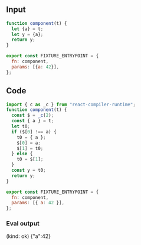 
## Input

```javascript
function component(t) {
  let {a} = t;
  let y = {a};
  return y;
}

export const FIXTURE_ENTRYPOINT = {
  fn: component,
  params: [{a: 42}],
};

```

## Code

```javascript
import { c as _c } from "react-compiler-runtime";
function component(t) {
  const $ = _c(2);
  const { a } = t;
  let t0;
  if ($[0] !== a) {
    t0 = { a };
    $[0] = a;
    $[1] = t0;
  } else {
    t0 = $[1];
  }
  const y = t0;
  return y;
}

export const FIXTURE_ENTRYPOINT = {
  fn: component,
  params: [{ a: 42 }],
};

```
      
### Eval output
(kind: ok) {"a":42}